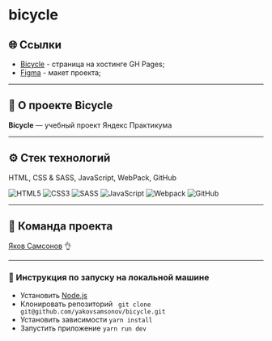# bicycle

## 🌐 Ссылки

- [Bicycle](https://yakovsamsonov.github.io/bicycle/#) - страница на хостинге GH Pages;
- [Figma](<https://www.figma.com/file/tXYmaULasxPOODcyKxVSHQ/Month-of-Landings_external-link-(Copy)?type=design&node-id=0-1&t=d1ByJwI5cr1alksR-0>) - макет проекта;

---

## 📗 О проекте Bicycle

**Bicycle** — учебный проект Яндекс Практикума

---

## ⚙️ Cтек технологий

HTML, CSS & SASS, JavaScript, WebPack, GitHub

![HTML5](https://img.shields.io/badge/html5-%23E34F26.svg?style=for-the-badge&logo=html5&logoColor=white) ![CSS3](https://img.shields.io/badge/css3-%231572B6.svg?style=for-the-badge&logo=css3&logoColor=white) ![SASS](https://img.shields.io/badge/SASS-hotpink.svg?style=for-the-badge&logo=SASS&logoColor=white) ![JavaScript](https://img.shields.io/badge/javascript-%23323330.svg?style=for-the-badge&logo=javascript&logoColor=%23F7DF1E) ![Webpack](https://img.shields.io/badge/webpack-%238DD6F9.svg?style=for-the-badge&logo=webpack&logoColor=black) ![GitHub](https://img.shields.io/badge/github-%23121011.svg?style=for-the-badge&logo=github&logoColor=white)

---

## 💪 Команда проекта

[Яков Самсонов](https://github.com/yakovsamsonov) 👌

---

### 📜 Инструкция по запуску на локальной машине

- Установить [Node.js](https://nodejs.org/ru/)
- Клонировать репозиторий ` git clone git@github.com/yakovsamsonov/bicycle.git`
- Установить зависимости `yarn install`
- Запустить приложение `yarn run dev`
